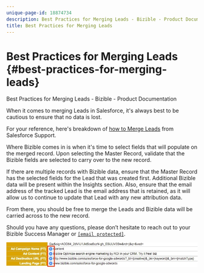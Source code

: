 ```yaml
---
unique-page-id: 18874734
description: Best Practices for Merging Leads - Bizible - Product Documentation
title: Best Practices for Merging Leads
---
```


# Best Practices for Merging Leads {#best-practices-for-merging-leads}

Best Practices for Merging Leads - Bizible - Product Documentation

When it comes to merging Leads in Salesforce, it's always best to be cautious to ensure that no data is lost.   
  
For your reference, here's breakdown of [how to Merge Leads](http://help.salesforce.com/HTViewHelpDoc?id=leads_merge.htm&language=en_US) from Salesforce Support.  
  
Where Bizible comes in is when it's time to select fields that will populate on the merged record. Upon selecting the Master Record, validate that the Bizible fields are selected to carry over to the new record.  
  
If there are multiple records with Bizible data, ensure that the Master Record has the selected fields for the Lead that was created first. Additional Bizible data will be present within the Insights section. Also, ensure that the email address of the tracked Lead is the email address that is retained, as it will allow us to continue to update that Lead with any new attribution data.  
  
From there, you should be free to merge the Leads and Bizible data will be carried across to the new record.  
  
Should you have any questions, please don’t hesitate to reach out to your Bizible Success Manager or [ `[email protected]`](http://docs.marketo.com/cdn-cgi/l/email-protection#d5a6a0a5a5baa7a195b7bcafbcb7b9b0fbb6bab8).

![](assets/1-1.jpg)

